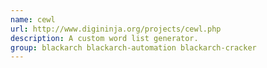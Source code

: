 ```yaml
---
name: cewl
url: http://www.digininja.org/projects/cewl.php
description: A custom word list generator.
group: blackarch blackarch-automation blackarch-cracker
---
```

